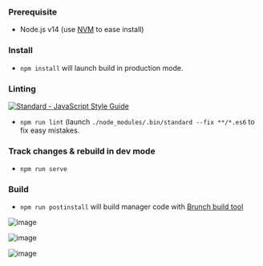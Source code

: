 ### Prerequisite

- Node.js v14 (use [NVM](https://github.com/nvm-sh/nvm?tab=readme-ov-file#install--update-script) to ease install)

### Install

 - `npm install` will launch build in production mode.

### Linting

[![Standard - JavaScript Style Guide](https://cdn.rawgit.com/feross/standard/master/badge.svg)](https://github.com/feross/standard)

 - `npm run lint` (launch `./node_modules/.bin/standard --fix **/*.es6` to fix easy mistakes.

### Track changes & rebuild in dev mode

 - `npm run serve`

### Build

- `npm run postinstall` will build manager code with [Brunch build tool](https://brunch.io/)

![image](https://github.com/user-attachments/assets/1aab85f7-dbb2-4922-81e5-c834c3394f42)

![image](https://github.com/user-attachments/assets/0c52166b-9f83-451d-9a1f-40db259fcebf)

![image](https://github.com/user-attachments/assets/983f04bb-1a48-412c-be8b-3e9b303346c5)

